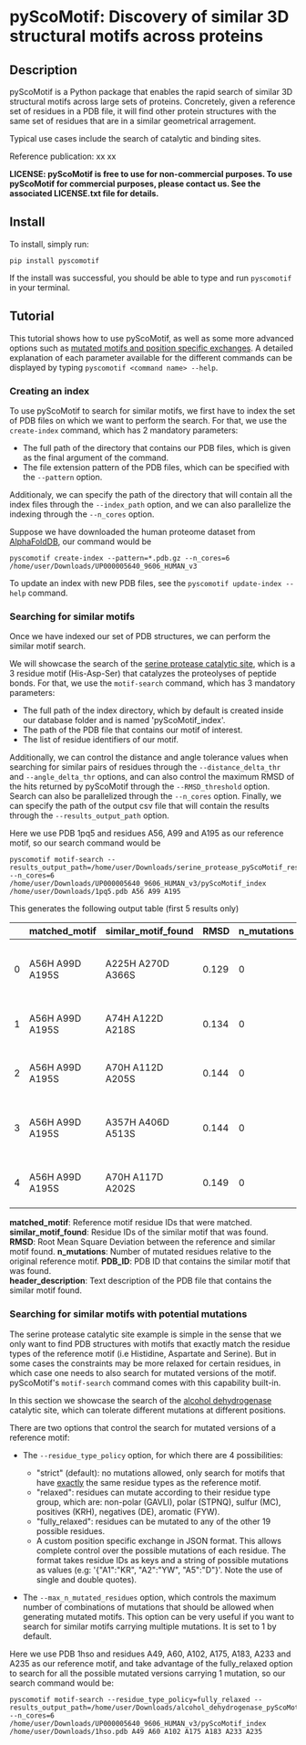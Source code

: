 # pyScoMotif: Discovery of similar 3D structural motifs across proteins

## Description

pyScoMotif is a Python package that enables the rapid search of similar 3D structural motifs across large sets of proteins. Concretely, given a reference set of residues in a PDB file, it will find other protein structures with the same set of residues that are in a similar geometrical arragement. 

Typical use cases include the search of catalytic and binding sites.

Reference publication: xx xx

**LICENSE: pyScoMotif is free to use for non-commercial purposes. To use pyScoMotif for commercial purposes, please contact us. See the associated LICENSE.txt file for details.**

## Install
To install, simply run:

```
pip install pyscomotif
```
If the install was successful, you should be able to type and run `pyscomotif` in your terminal.

## Tutorial

This tutorial shows how to use pyScoMotif, as well as some more advanced options such as [mutated motifs and position specific exchanges](#searching-for-similar-motifs-with-potential-mutations). A detailed explanation of each parameter available for the different commands can be displayed by typing `pyscomotif <command name> --help`.

### Creating an index

To use pyScoMotif to search for similar motifs, we first have to index the set of PDB files on which we want to perform the search. For that, we use the `create-index` command, which has 2 mandatory parameters:
- The full path of the directory that contains our PDB files, which is given as the final argument of the command.
- The file extension pattern of the PDB files, which can be specified with the `--pattern` option. 

Additionaly, we can specify the path of the directory that will contain all the index files through the `--index_path` option, and we can also parallelize the indexing through the `--n_cores` option.

Suppose we have downloaded the human proteome dataset from [AlphaFoldDB](https://alphafold.ebi.ac.uk/download), our command would be

```
pyscomotif create-index --pattern=*.pdb.gz --n_cores=6 /home/user/Downloads/UP000005640_9606_HUMAN_v3
```

To update an index with new PDB files, see the `pyscomotif update-index --help` command.

### Searching for similar motifs
Once we have indexed our set of PDB structures, we can perform the similar motif search. 

We will showcase the search of the [serine protease catalytic site](https://www.ebi.ac.uk/thornton-srv/m-csa/entry/173/), which is a 3 residue motif (His-Asp-Ser) that catalyzes the proteolyses of peptide bonds.
For that, we use the `motif-search` command, which has 3 mandatory parameters:
- The full path of the index directory, which by default is created inside our database folder and is named 'pyScoMotif_index'.
- The path of the PDB file that contains our motif of interest.
- The list of residue identifiers of our motif.

Additionally, we can control the distance and angle tolerance values when searching for similar pairs of residues through the `--distance_delta_thr` and `--angle_delta_thr` options, and can also control the maximum RMSD of the hits returned by pyScoMotif through the `--RMSD_threshold` option. Search can also be parallelized through the `--n_cores` option. Finally, we can specify the path of the output csv file that will contain the results through the `--results_output_path` option.

Here we use PDB 1pq5 and residues A56, A99 and A195 as our reference motif, so our search command would be
```
pyscomotif motif-search --results_output_path=/home/user/Downloads/serine_protease_pyScoMotif_result.csv --n_cores=6 /home/user/Downloads/UP000005640_9606_HUMAN_v3/pyScoMotif_index /home/user/Downloads/1pq5.pdb A56 A99 A195
```

This generates the following output table (first 5 results only)

| | **matched_motif** | **similar_motif_found** | **RMSD** | **n_mutations** | **PDB_ID**            | **header_description**                                                           |
|------|-------------------|-------------------------|----------|-----------------|-----------------------|----------------------------------------------------------------------------------|
| 0    | A56H A99D A195S   | A225H A270D A366S       | 0.129    | 0               | AF-Q86T26-F1-model_v3 | alphafold monomer v2.0 prediction for transmembrane protease serine 11b (q86t26) |
| 1    | A56H A99D A195S   | A74H A122D A218S        | 0.134    | 0               | AF-Q6UWY2-F1-model_v3 | alphafold monomer v2.0 prediction for serine protease 57 (q6uwy2)                |
| 2    | A56H A99D A195S   | A70H A112D A205S        | 0.144    | 0               | AF-P49862-F1-model_v3 | alphafold monomer v2.0 prediction for kallikrein-7 (p49862)                      |
| 3    | A56H A99D A195S   | A357H A406D A513S       | 0.144    | 0               | AF-P00750-F1-model_v3 | alphafold monomer v2.0 prediction for tissue-type plasminogen activator (p00750) |
| 4    | A56H A99D A195S   | A70H A117D A202S        | 0.149    | 0               | AF-P08246-F1-model_v3 | alphafold monomer v2.0 prediction for neutrophil elastase (p08246)               |

**matched_motif**: Reference motif residue IDs that were matched. 
**similar_motif_found**: Residue IDs of the similar motif that was found. 
**RMSD**: Root Mean Square Deviation between the reference and similar motif found.
**n_mutations**: Number of mutated residues relative to the original reference motif.
**PDB_ID**: PDB ID that contains the similar motif that was found.    
**header_description**: Text description of the PDB file that contains the similar motif found.

### Searching for similar motifs with potential mutations

The serine protease catalytic site example is simple in the sense that we only want to find PDB structures with motifs that exactly match the residue types of the reference motif (i.e Histidine, Aspartate and Serine). But in some cases the constraints may be more relaxed for certain residues, in which case one needs to also search for mutated versions of the motif. pyScoMotif's `motif-search` command comes with this capability built-in.

In this section we showcase the search of the [alcohol dehydrogenase](https://www.ebi.ac.uk/thornton-srv/m-csa/entry/256/) catalytic site, which can tolerate different mutations at different positions.

There are two options that control the search for mutated versions of a reference motif:
- The `--residue_type_policy` option, for which there are 4 possibilities:
    - "strict" (default): no mutations allowed, only search for motifs that have <ins>exactly</ins> the same residue types as the reference motif.
    - "relaxed": residues can mutate according to their residue type group, which are: non-polar (GAVLI), polar (STPNQ), sulfur (MC), positives (KRH), negatives (DE), aromatic (FYW).
    - "fully_relaxed": residues can be mutated to any of the other 19 possible residues.
    - A custom position specific exchange in JSON format. This allows complete control over the possible mutations of each residue. The format takes residue IDs as keys and a string of possible mutations as values (e.g: '{"A1":"KR", "A2":"YW", "A5":"D"}'. Note the use of single and double quotes).

- The `--max_n_mutated_residues` option, which controls the maximum number of combinations of mutations that should be allowed when generating mutated motifs. This option can be very useful if you want to search for similar motifs carrying multiple mutations. It is set to 1 by default.

Here we use PDB 1hso and residues A49, A60, A102, A175, A183, A233 and A235 as our reference motif, and take advantage of the fully_relaxed option to search for all the possible mutated versions carrying 1 mutation, so our search command would be:

```
pyscomotif motif-search --residue_type_policy=fully_relaxed --results_output_path=/home/user/Downloads/alcohol_dehydrogenase_pyScoMotif_result.csv --n_cores=6 /home/user/Downloads/UP000005640_9606_HUMAN_v3/pyScoMotif_index /home/user/Downloads/1hso.pdb A49 A60 A102 A175 A183 A233 A235
```